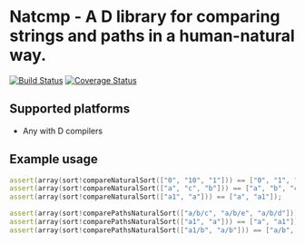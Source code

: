 # Natcmp - A D library for comparing strings and paths in a human-natural way.
[![Build Status](https://travis-ci.org/Herringway/natcmp.svg?branch=master)](https://travis-ci.org/Herringway/natcmp)
[![Coverage Status](https://coveralls.io/repos/Herringway/natcmp/badge.svg?branch=master&service=github)](https://coveralls.io/github/Herringway/natcmp?branch=master)
## Supported platforms
* Any with D compilers

## Example usage
```D
assert(array(sort!compareNaturalSort(["0", "10", "1"])) == ["0", "1", "10"]);
assert(array(sort!compareNaturalSort(["a", "c", "b"])) == ["a", "b", "c"]);
assert(array(sort!compareNaturalSort(["a1", "a"])) == ["a", "a1"]);

assert(array(sort!comparePathsNaturalSort(["a/b/c", "a/b/e", "a/b/d"])) == ["a/b/c", "a/b/d", "a/b/e"]);
assert(array(sort!comparePathsNaturalSort(["a1", "a"])) == ["a", "a1"]);
assert(array(sort!comparePathsNaturalSort(["a1/b", "a/b"])) == ["a/b", "a1/b"]);
```